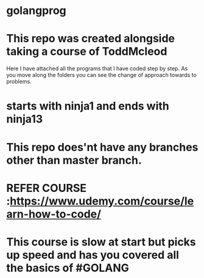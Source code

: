 # golangprog

# This repo was created alongside taking a course of ToddMcleod
Here I have attached all the programs that I have coded step by step.
As you move along the folders you can see the change of approach towards to problems.

# starts with ninja1 and ends with ninja13

# This repo does'nt have any branches other than master branch.

# REFER COURSE :https://www.udemy.com/course/learn-how-to-code/
# This course is slow at start but picks up speed and has you covered all the basics of #GOLANG
